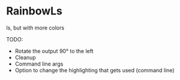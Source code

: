 # RainbowLs
ls, but with more colors

TODO:
  - Rotate the output 90° to the left
  - Cleanup
  - Command line args 
  - Option to change the highlighting that gets used (command line)
  
